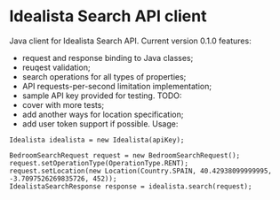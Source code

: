 # Idealista Search API client
Java client for Idealista Search API.
Current version 0.1.0 features:
  - request and response binding to Java classes;
  - reuqest validation;
  - search operations for all types of properties;
  - API requests-per-second limitation implementation;
  - sample API key provided for testing.
TODO:
  - cover with more tests;
  - add another ways for location specification;
  - add user token support if possible.
Usage:
```
Idealista idealista = new Idealista(apiKey);

BedroomSearchRequest request = new BedroomSearchRequest();
request.setOperationType(OperationType.RENT);
request.setLocation(new Location(Country.SPAIN, 40.42938099999995, -3.7097526269835726, 452));
IdealistaSearchResponse response = idealista.search(request);
```
